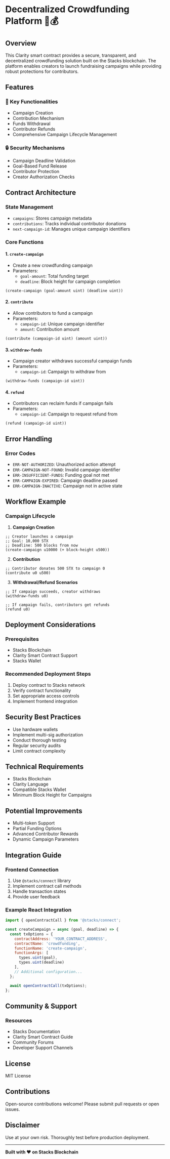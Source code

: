 # Decentralized Crowdfunding Platform 🚀💰

## Overview

This Clarity smart contract provides a secure, transparent, and decentralized crowdfunding solution built on the Stacks blockchain. The platform enables creators to launch fundraising campaigns while providing robust protections for contributors.

## Features

### 🌟 Key Functionalities
- Campaign Creation
- Contribution Mechanism
- Funds Withdrawal
- Contributor Refunds
- Comprehensive Campaign Lifecycle Management

### 🔒 Security Mechanisms
- Campaign Deadline Validation
- Goal-Based Fund Release
- Contributor Protection
- Creator Authorization Checks

## Contract Architecture

### State Management
- `campaigns`: Stores campaign metadata
- `contributions`: Tracks individual contributor donations
- `next-campaign-id`: Manages unique campaign identifiers

### Core Functions

#### 1. `create-campaign`
- Create a new crowdfunding campaign
- Parameters:
  - `goal-amount`: Total funding target
  - `deadline`: Block height for campaign completion

```clarity
(create-campaign (goal-amount uint) (deadline uint))
```

#### 2. `contribute`
- Allow contributors to fund a campaign
- Parameters:
  - `campaign-id`: Unique campaign identifier
  - `amount`: Contribution amount

```clarity
(contribute (campaign-id uint) (amount uint))
```

#### 3. `withdraw-funds`
- Campaign creator withdraws successful campaign funds
- Parameters:
  - `campaign-id`: Campaign to withdraw from

```clarity
(withdraw-funds (campaign-id uint))
```

#### 4. `refund`
- Contributors can reclaim funds if campaign fails
- Parameters:
  - `campaign-id`: Campaign to request refund from

```clarity
(refund (campaign-id uint))
```

## Error Handling

### Error Codes
- `ERR-NOT-AUTHORIZED`: Unauthorized action attempt
- `ERR-CAMPAIGN-NOT-FOUND`: Invalid campaign identifier
- `ERR-INSUFFICIENT-FUNDS`: Funding goal not met
- `ERR-CAMPAIGN-EXPIRED`: Campaign deadline passed
- `ERR-CAMPAIGN-INACTIVE`: Campaign not in active state

## Workflow Example

### Campaign Lifecycle

1. **Campaign Creation**
```clarity
;; Creator launches a campaign
;; Goal: 10,000 STX
;; Deadline: 500 blocks from now
(create-campaign u10000 (+ block-height u500))
```

2. **Contribution**
```clarity
;; Contributor donates 500 STX to campaign 0
(contribute u0 u500)
```

3. **Withdrawal/Refund Scenarios**
```clarity
;; If campaign succeeds, creator withdraws
(withdraw-funds u0)

;; If campaign fails, contributors get refunds
(refund u0)
```

## Deployment Considerations

### Prerequisites
- Stacks Blockchain
- Clarity Smart Contract Support
- Stacks Wallet

### Recommended Deployment Steps
1. Deploy contract to Stacks network
2. Verify contract functionality
3. Set appropriate access controls
4. Implement frontend integration

## Security Best Practices

- Use hardware wallets
- Implement multi-sig authorization
- Conduct thorough testing
- Regular security audits
- Limit contract complexity

## Technical Requirements

- Stacks Blockchain
- Clarity Language
- Compatible Stacks Wallet
- Minimum Block Height for Campaigns

## Potential Improvements
- Multi-token Support
- Partial Funding Options
- Advanced Contributor Rewards
- Dynamic Campaign Parameters

## Integration Guide

### Frontend Connection
1. Use `@stacks/connect` library
2. Implement contract call methods
3. Handle transaction states
4. Provide user feedback

### Example React Integration
```javascript
import { openContractCall } from '@stacks/connect';

const createCampaign = async (goal, deadline) => {
  const txOptions = {
    contractAddress: 'YOUR_CONTRACT_ADDRESS',
    contractName: 'crowdfunding',
    functionName: 'create-campaign',
    functionArgs: [
      types.uint(goal),
      types.uint(deadline)
    ],
    // Additional configuration...
  };

  await openContractCall(txOptions);
};
```

## Community & Support

### Resources
- Stacks Documentation
- Clarity Smart Contract Guide
- Community Forums
- Developer Support Channels

## License
MIT License

## Contributions
Open-source contributions welcome! 
Please submit pull requests or open issues.

## Disclaimer
Use at your own risk. Thoroughly test before production deployment.

---

**Built with ❤️ on Stacks Blockchain**
